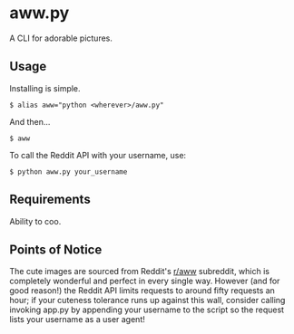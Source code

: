 aww.py
======

A CLI for adorable pictures.

## Usage

Installing is simple.

    $ alias aww="python <wherever>/aww.py"
    
And then...

    $ aww
    
To call the Reddit API with your username, use:

    $ python aww.py your_username

## Requirements

Ability to coo.

## Points of Notice

The cute images are sourced from Reddit's [r/aww](http://www.reddit.com/r/aww) subreddit, which is completely wonderful and perfect in every single way.  However (and for good reason!) the Reddit API limits requests to around fifty requests an hour; if your cuteness tolerance runs up against this wall, consider calling invoking app.py by appending your username to the script so the request lists your username as a user agent!
